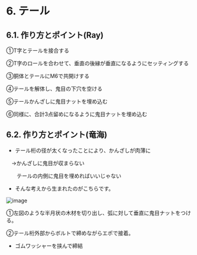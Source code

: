 # 6. テール
## 6.1. 作り方とポイント(Ray)
①T字とテールを接合する

②T字のロールを合わせて、垂直の後縁が垂直になるようにセッティングする

③胴体とテールにM6で共開けする

④テールを解体し、鬼目の下穴を空ける

⑤テールかんざしに鬼目ナットを埋め込む

⑥同様に、合計3点留めになるように鬼目ナットを埋め込む

## 6.2. 作り方とポイント(竜海)
- テール桁の径が太くなったことにより、かんざしが肉薄に

　→かんざしに鬼目が収まらない

　　テールの内側に鬼目を埋めればいいじゃない
- そんな考えから生まれたのがこちらです。

![image](https://github.com/user-attachments/assets/c5ee79f7-c369-46b3-b554-0e268aff0585)

①左図のような半月状の木材を切り出し、弧に対して垂直に鬼目ナットをつける。

②テール桁外部からボルトで締めながらエポで接着。
- ゴムワッシャーを挟んで締結
